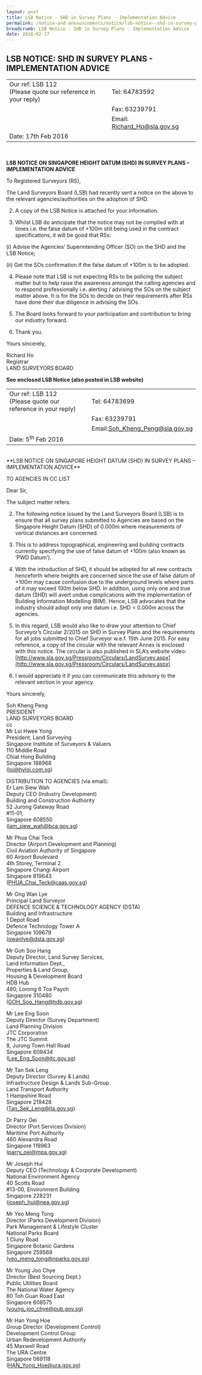 ```yaml
---
layout: post
title: LSB Notice - SHD in Survey Plans - Implementation Advice
permalink: /notice-and-announcements/notice/lsb-notice--shd-in-survey-plans---implementation-advice/
breadcrumb: LSB Notice - SHD in Survey Plans - Implementation Advice
date: 2016-02-17
---
```


LSB NOTICE: SHD IN SURVEY PLANS - IMPLEMENTATION ADVICE
---

<table>
  <tr>
    <td>Our ref: LSB 112<br>(Please quote our reference in your reply) </td>
    <td>Tel: 64783592</td>
  </tr>
  <tr>
    <td></td>
    <td>Fax: 63239791</td>
  </tr>
  <tr>
    <td></td>
    <td>Email: <a href="mailto:Richard_Ho@sla.gov,sg">Richard_Ho@sla.gov,sg</a></td>
  </tr>
  <tr>
    <td>Date: 17th Feb 2016</td>
    <td></td>
  </tr>
</table><br>

**LSB NOTICE ON SINGAPORE HEIGHT DATUM (SHD) IN SURVEY PLANS – IMPLEMENTATION ADVICE**<br>

To Registered Surveyors (RS),<br>

The Land Surveyors Board (LSB) had recently sent a notice on the above to the relevant agencies/authorities on the adoption of SHD.<br>

2. A copy of the LSB Notice is attached for your information.<br>

3. Whilst LSB do anticipate that the notice may not be complied with at times i.e. the false datum of +100m still being used in the contract specifications, it will be good that RSs:<br>

(i) Advise the Agencies’ Superintending Officer (SO) on the SHD and the LSB Notice;<br>

(ii) Get the SOs confirmation if the false datum of +100m is to be adopted.<br>

4. Please note that LSB is not expecting RSs to be policing the subject matter but to help raise the awareness amongst the calling agencies and to respond professionally i.e. alerting / advising the SOs on the subject matter above. It is for the SOs to decide on their requirements after RSs have done their due diligence in advising the SOs.<br> 

5. The Board looks forward to your participation and contribution to bring our industry forward.<br>

6. Thank you.<br>

Yours sincerely,

Richard Ho<br>
Registrar<br>
LAND SURVEYORS BOARD<br>

**See enclosed LSB Notice (also posted in LSB website)**

<table>
  <tr>
    <td>Our ref: LSB 112<br>(Please quote our reference in your reply) </td>
    <td>Tel: 64783699</td>
  </tr>
  <tr>
    <td></td>
    <td>Fax: 63239791</td>
  </tr>
  <tr>
    <td></td>
    <td>Email:<a href="mailto:Soh_Kheng_Peng@sla.gov,sg">Soh_Kheng_Peng@sla.gov,sg</a></td>
  </tr>
  <tr>
    <td>Date: 5<sup>th</sup> Feb 2016</td>
    <td></td>
  </tr>
</table><br>
 **LSB NOTICE ON SINGAPORE HEIGHT DATUM (SHD) IN SURVEY PLANS – IMPLEMENTATION ADVICE**

TO AGENCIES IN CC LIST 

Dear Sir,<br>

The subject matter refers.<br>

2. The following notice issued by the Land Surveyors Board (LSB) is to ensure that all survey plans submitted to Agencies are based on the Singapore Height Datum (SHD) of 0.000m where measurements of vertical distances are concerned.<br>

3. This is to address topographical, engineering and building contracts currently specifying the use of false datum of +100m (also known as ‘PWD Datum’).<br>

4. With the introduction of SHD, it should be adopted for all new contracts henceforth where heights are concerned since the use of false datum of +100m may cause confusion due to the underground levels where parts of it may exceed 100m below SHD. In addition, using only one and true datum (SHD) will avert undue complications with the implementation of Building Information Modelling (BIM). Hence, LSB advocates that the industry should adopt only one datum i.e. SHD = 0.000m across the agencies.<br>

5. In this regard, LSB would also like to draw your attention to Chief Surveyor’s Circular 2/2015 on SHD in Survey Plans and the requirements for all jobs submitted to Chief Surveyor w.e.f. 15th June 2015. For easy reference, a copy of the circular with the relevant Annex is enclosed with this notice. The circular is also published in SLA’s website video:<br>
[http://www.sla.gov.sg/Pressroom/Circulars/LandSurvey.aspx](http://www.sla.gov.sg/Pressroom/Circulars/LandSurvey.aspx)<br>

6. I would appreciate it if you can communicate this advisory to the relevant section in your agency.<br>

Yours sincerely,<br>

Soh Kheng Peng<br>
PRESIDENT<br>
LAND SURVEYORS BOARD<br>
cc<br>
Mr Loi Hwee Yong<br>
President, Land Surveying<br>
Singapore Institute of Surveyors & Valuers<br>
110 Middle Road<br>
Chiat Hong Building<br>
Singapore 188968<br>
(loi@hyloi.com.sg)<br>

DISTRIBUTION TO AGENCIES (via email):<br>
Er Lam Siew Wah<br>
Deputy CEO (Industry Development)<br>
Building and Construction Authority<br>
52 Jurong Gateway Road<br>
#11-01,<br>
Singapore 608550<br>
(lam_siew_wah@bca.gov.sg)<br>

Mr Phua Chai Teck<br>
Director (Airport Development and Planning)<br>
Civil Aviation Authority of Singapore<br>
60 Airport Boulevard<br>
4th Storey, Terminal 2<br>
Singapore Changi Airport<br>
Singapore 819643<br>
(PHUA_Chai_Teck@caas.gov.sg)<br>

Mr Ong Wan Lye<br>
Principal Land Surveyor<br>
DEFENCE SCIENCE & TECHNOLOGY AGENCY (DSTA)<br>
Building and Infrastructure<br>
1 Depot Road<br>
Defence Technology Tower A<br>
Singapore 109679<br>
(owanlye@dsta.gov.sg)<br> 

Mr Goh Soo Hang<br>
Deputy Director, Land Survey Services,<br>
Land Information Dept.,<br>
Properties & Land Group,<br>
Housing & Development Board<br>
HDB Hub<br>
480, Lorong 6 Toa Payoh<br>
Singapore 310480<br>
(GOH_Soo_Hang@hdb.gov.sg)<br>

Mr Lee Eng Soon<br>
Deputy Director (Survey Department)<br>
Land Planning Division<br>
JTC Corporation<br>
The JTC Summit<br>
8, Jurong Town Hall Road<br>
Singapore 609434<br>
(Lee_Eng_Soon@jtc.gov.sg)<br>

Mr Tan Sek Leng<br>
Deputy Director (Survey & Lands)<br>
Infrastructure Design & Lands Sub-Group<br>
Land Transport Authority<br>
1 Hampshire Road<br>
Singapore 219428<br>
(Tan_Sek_Leng@lta.gov.sg)<br>

Dr Parry Oei<br>
Director (Port Services Division)<br>
Maritime Port Authority<br>
460 Alexandra Road<br>
Singapore 119963<br>
(parry_oei@mpa.gov.sg)<br> 

Mr Joseph Hui<br>
Deputy CEO (Technology & Corporate Development)<br>
National Environment Agency<br>
40 Scotts Road<br>
#13-00, Environment Building<br>
Singapore 228231<br>
(joseph_hui@nea.gov.sg)<br>

Mr Yeo Meng Tong<br>
Director (Parks Development Division)<br>
Park Management & Lifestyle Cluster<br>
National Parks Board<br>
1 Cluny Road<br>
Singapore Botanic Gardens<br>
Singapore 259569<br>
(yeo_meng_tong@nparks.gov.sg)<br>

Mr Young Joo Chye<br>
Director (Best Sourcing Dept.)<br>
Public Utilities Board<br>
The National Water Agency<br>
80 Toh Guan Road East<br>
Singapore 608575<br>
(young_joo_chye@pub.gov.sg)<br>

Mr Han Yong Hoe<br>
Group Director (Development Control)<br>
Development Control Group<br>
Urban Redevelopment Authority<br>
45 Maxwell Road<br>
The URA Centre<br>
Singapore 069118<br>
(HAN_Yong_Hoe@ura.gov.sg)<br>
